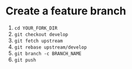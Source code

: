 # Create a feature branch

1. `cd YOUR_FORK_DIR`
1. `git checkout develop`
1. `git fetch upstream`
1. `git rebase upstream/develop`
1. `git branch -c BRANCH_NAME`
1. `git push`